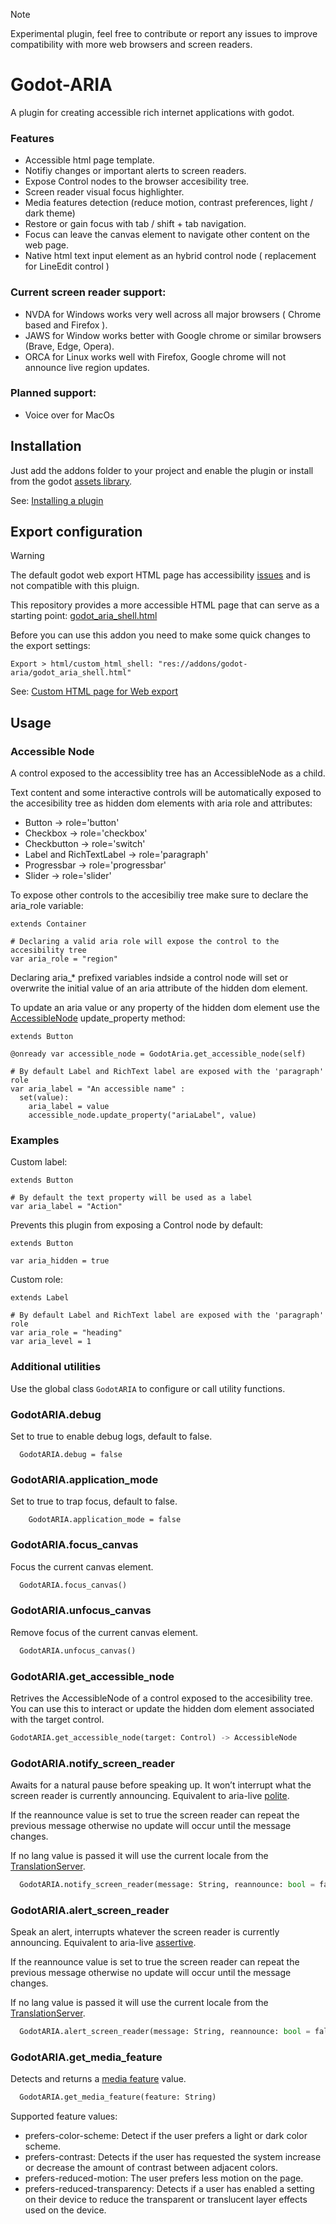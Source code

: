 > [!note]
> Experimental plugin, feel free to contribute or report any issues to improve compatibility with more web browsers and screen readers.

# Godot-ARIA
A plugin for creating accessible rich internet applications with godot.

### Features
- Accessible html page template.
- Notifiy changes or important alerts to screen readers.
- Expose Control nodes to the browser accesibility tree.
- Screen reader visual focus highlighter.
- Media features detection (reduce motion, contrast preferences, light / dark theme)
- Restore or gain focus with tab / shift + tab navigation.
- Focus can leave the canvas element to navigate other content on the web page.
- Native html text input element as an hybrid control node ( replacement for LineEdit control )

### Current screen reader support:
- NVDA for Windows works very well across all major browsers ( Chrome based and Firefox ).  
- JAWS for Window works better with Google chrome or similar browsers (Brave, Edge, Opera).
- ORCA for Linux works well with Firefox, Google chrome will not announce live region updates.

### Planned support:
- Voice over for MacOs
  
## Installation
Just add the addons folder to your project and enable the plugin or install from the godot [assets library](https://godotengine.org/asset-library/asset/3584).

See: [Installing a plugin](https://docs.godotengine.org/en/stable/tutorials/plugins/editor/installing_plugins.html#installing-a-plugin)

## Export configuration
> [!warning]
> The default godot web export HTML page has accessibility [issues](https://github.com/btzr-io/godot-aria/issues/4) and is not compatible with this pluign.

This repository provides a more accessible HTML page that can serve as a starting point: [godot_aria_shell.html](https://github.com/btzr-io/godot-aria/blob/main/addons/godot-aria/godot_aria_shell.html)

Before you can use this addon you need to make some quick changes to the export settings:

```shell
Export > html/custom_html_shell: "res://addons/godot-aria/godot_aria_shell.html"
```

See: [Custom HTML page for Web export](https://docs.godotengine.org/en/stable/tutorials/platform/web/customizing_html5_shell.html#custom-html-page-for-web-export)

## Usage

### Accessible Node
A control exposed to the accessiblity tree has an AccessibleNode as a child.

Text content and some interactive controls will be automatically exposed to the accesibility tree as hidden dom elements with aria role and attributes:
- Button -> role='button'
- Checkbox -> role='checkbox'
- Checkbutton -> role='switch'
- Label and RichTextLabel -> role='paragraph'
- Progressbar -> role='progressbar'
- Slider -> role='slider'

To expose other controls to the accesibiliy tree make sure to declare the aria_role variable:
```gdscript
extends Container

# Declaring a valid aria role will expose the control to the accesibility tree
var aria_role = "region"
```

Declaring aria_* prefixed variables indside a control node will set or overwrite the initial value of an aria attribute of the hidden dom element.

To update an aria value or any property of the hidden dom element use the [AccessibleNode](#godotariaget_accessible_node) update_property method:
```gdscript
extends Button

@onready var accessible_node = GodotAria.get_accessible_node(self)

# By default Label and RichText label are exposed with the 'paragraph' role
var aria_label = "An accessible name" :
  set(value):
    aria_label = value
    accessible_node.update_property("ariaLabel", value)
```

### Examples

Custom label:
```gdscript
extends Button

# By default the text property will be used as a label 
var aria_label = "Action"
```

Prevents this plugin from exposing a Control node by default:
```gdscript
extends Button

var aria_hidden = true
```

Custom role:
```gdscript
extends Label

# By default Label and RichText label are exposed with the 'paragraph' role
var aria_role = "heading"
var aria_level = 1
```

### Additional utilities

Use the global class `GodotARIA` to configure or call utility functions. 

### GodotARIA.debug
Set to true to enable debug logs, default to false.
```gdscript
  GodotARIA.debug = false
```

### GodotARIA.application_mode
Set to true to trap focus, default to false.
```gdscript
    GodotARIA.application_mode = false
```

### GodotARIA.focus_canvas
Focus the current canvas element.
```py
  GodotARIA.focus_canvas()
```

### GodotARIA.unfocus_canvas
Remove focus of the current canvas element.
```py
  GodotARIA.unfocus_canvas()
```
### GodotARIA.get_accessible_node
Retrives the AccessibleNode of a control exposed to the accesibility tree.
You can use this to interact or update the hidden dom element associated with the target control.
```py
GodotARIA.get_accessible_node(target: Control) -> AccessibleNode
```

### GodotARIA.notify_screen_reader
Awaits for a natural pause before speaking up. It won’t interrupt what the screen reader is currently announcing. Equivalent to aria-live [polite](https://developer.mozilla.org/en-US/docs/Web/Accessibility/ARIA/Attributes/aria-live#polite).

If the reannounce value is set to true the screen reader can repeat the previous message otherwise no update will occur until the message changes.

If no lang value is passed it will use the current locale from the [TranslationServer](https://docs.godotengine.org/en/4.3/classes/class_translationserver.html#class-translationserver-method-get-locale).
```py
  GodotARIA.notify_screen_reader(message: String, reannounce: bool = false, lang : String = TranslationServer.get_locale())
```

### GodotARIA.alert_screen_reader
Speak an alert, interrupts whatever the screen reader is currently announcing. Equivalent to aria-live [assertive](https://developer.mozilla.org/en-US/docs/Web/Accessibility/ARIA/Attributes/aria-live#assertive).

If the reannounce value is set to true the screen reader can repeat the previous message otherwise no update will occur until the message changes.

If no lang value is passed it will use the current locale from the [TranslationServer](https://docs.godotengine.org/en/4.3/classes/class_translationserver.html#class-translationserver-method-get-locale).
```py
  GodotARIA.alert_screen_reader(message: String, reannounce: bool = false, lang : String = TranslationServer.get_locale())
```

### GodotARIA.get_media_feature
Detects and returns a [media feature](https://developer.mozilla.org/en-US/docs/Web/CSS/@media#media_features) value. 

```py
  GodotARIA.get_media_feature(feature: String)
```

Supported feature values:
- prefers-color-scheme: Detect if the user prefers a light or dark color scheme.
- prefers-contrast: Detects if the user has requested the system increase or decrease the amount of contrast between adjacent colors. 
- prefers-reduced-motion: The user prefers less motion on the page.
- prefers-reduced-transparency: Detects if a user has enabled a setting on their device to reduce the transparent or translucent layer effects used on the device.
